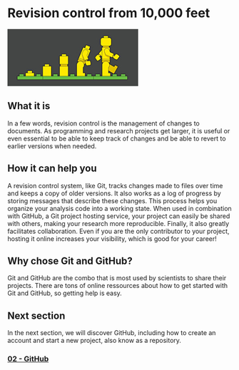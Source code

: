 # Revision control from 10,000 feet

![image](../images/00_ControlVersion.jpg)

## What it is
In a few words, revision control is the management of changes to documents. As
programming and research projects get larger, it is useful or even essential to
be able to keep track of changes and be able to revert to earlier versions when
needed.

## How it can help you
A revision control system, like Git, tracks changes made to files over time and
keeps a copy of older versions. It also works as a log of progress by storing
messages that describe these changes. This process helps you organize your
analysis code into a working state. When used in combination with GitHub, a Git
project hosting service, your project can easily be shared with others, making
your research more reproducible. Finally, it also greatly facilitates
collaboration. Even if you are the only contributor to your project, hosting it
online increases your visibility, which is good for your career!

## Why chose Git and GitHub?
Git and GitHub are the combo that is most used by scientists to share their
projects. There are tons of online ressources about how to get started with Git
and GitHub, so getting help is easy.

## Next section
In the next section, we will discover GitHub, including how to create an
account and start a new project, also know as a repository.

### [02 - GitHub](02_github.md)


